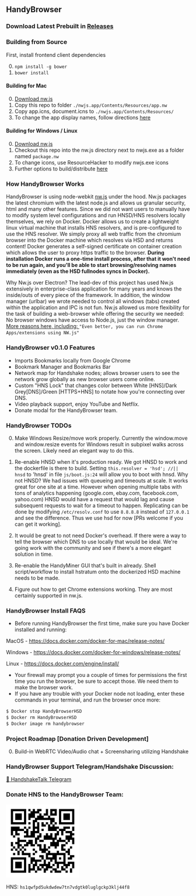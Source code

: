 ## HandyBrowser

### Download Latest Prebuilt in [Releases](./releases)

### Building from Source

First, install frontend client dependencies

0. ```npm install -g bower```
1. ```bower install```

#### Building for Mac

0. [Download nw.js](https://nwjs.io/)
1. Copy this repo to folder ```./nwjs.app/Contents/Resources/app.nw```
2. Copy app.icns, document.icns to ```./nwjs.app/Contents/Resources/```
3. To change the app display names, follow directions [here](https://nwjs.readthedocs.io/en/latest/For%20Users/Package%20and%20Distribute/)

#### Building for Windows / Linux

0. [Download nw.js](https://nwjs.io/)
1. Checkout this repo into the nw.js directory next to nwjs.exe as a folder named ```package.nw```
2. To change icons, use ResourceHacker to modify nwjs.exe icons
3. Further options to build/distribute [here](https://nwjs.readthedocs.io/en/latest/For%20Users/Package%20and%20Distribute/)

### How HandyBrowser Works

HandyBrowser is using node-webkit [nw.js](https://nwjs.io) under the hood. Nw.js packages the latest chromium with the latest node.js and allows us granular security, html and many other features. 
Since we did not want users to manually have to modify system level configurations and run HNSD/HNS resolvers locally themselves, we rely on Docker. 
Docker allows us to create a lightweight linux virtual machine that installs HNS resolvers, and is pre-configured to use the HNS resolver. We simply proxy all web traffic from the chromium browser into the Docker machine which resolves via HSD and returns content! Docker generates a self-signed certificate on container creation which allows the user to proxy https traffic to the browser. **During installation Docker runs a one-time install process, after that it won't need to be run again, and you'll be able to start browsing/resolving names immediately (even as the HSD fullnodes syncs in Docker).**

Why Nw.js over Electron? The lead-dev of this project has used Nw.js extensively in enterprise-class application for many years and knows the inside/outs of every piece of the framework. In addition, the window manager (urlbar) we wrote needed to control all windows (tabs) created within the application and IPC is not fun. Nw.js allowed us more flexibility for the task of building a web-browser while offering the security we needed: No browser windows have access to Node.js, just the window manager. 
[More reasons here, including: ](https://hackernoon.com/why-i-prefer-nw-js-over-electron-2018-comparison-e60b7289752) ```"Even better, you can run Chrome Apps/extensions using NW.js"```


### HandyBrowser v0.1.0 Features

  - Imports Bookmarks locally from Google Chrome
  - Bookmark Manager and Bookmarks Bar
  - Network map for Handshake nodes; allows browser users to see the network grow globally as new browser users come online.
  - Custom "HNS Lock" that changes color between White [HNS]/Dark Grey[DNS]/Green [HTTPS+HNS] to notate how you're connecting over DNS.
  - Video playback support, enjoy YouTube and Netflix.
  - Donate modal for the HandyBrowser team.
  
### HandyBrowser TODOs

0. Make Windows Resize/move work properly. Currently the window.move and window.resize events for Windows result in subpixel walks across the screen. Likely need an elegant way to do this.

1. Re-enable HNSD when it's production ready. We got HNSD to work and the dockerfile is there to build. Setting ```this.resolver = 'hsd'; //|| hnsd``` to 'hnsd' in file ```js/boot.js:24``` will allow you to boot with hnsd. Why not HNSD? We had issues with queueing and timeouts at scale. It works great for one site at a time. However when opening multiple tabs with tons of analytics happening (google.com, ebay.com, facebook.com, yahoo.com) HNSD would have a request that would lag and cause subsequent requests to wait for a timeout to happen. Replicating can be done by modifying ```/etc/resolv.conf``` to use ```8.8.8.8``` instead of ```127.0.0.1``` and see the difference. Thus we use hsd for now [PRs welcome if you can get it working].

2. It would be great to not need Docker's overhead. If there were a way to tell the browser which DNS to use locally that would be ideal. We're going work with the community and see if there's a more elegant solution in time.

3. Re-enable the HandyMiner GUI that's built in already. Shell script/workflow to install hstratum onto the dockerized HSD machine needs to be made.

4. Figure out how to get Chrome extensions working. They are most certainly supported in nw.js.

### HandyBrowser Install FAQS

  - Before running HandyBrowser the first time, make sure you have Docker installed and running:

MacOS - https://docs.docker.com/docker-for-mac/release-notes/

Windows - https://docs.docker.com/docker-for-windows/release-notes/

Linux - https://docs.docker.com/engine/install/

  - Your firewall may prompt you a couple of times for permissions the first time you run the browser, be sure to accept those. We need them to make the browser work.
  - If you have any trouble with your Docker node not loading, enter these commands in your terminal, and run the browser once more:
  ```sh
$ Docker stop HandyBrowserHSD
$ Docker rm HandyBrowserHSD
$ Docker image rm handybrowser
```

### Project Roadmap [Donation Driven Development]

0. Build-in WebRTC Video/Audio chat + Screensharing utilizing Handshake

### HandyBrowser Support Telegram/Handshake Discussion:
[🤝 HandshakeTalk Telegram](http://t.me/HandshakeTalk)

### Donate HNS to the HandyBrowser Team:

![alt text](./icons/qr.png)

HNS: ```hs1qwfpd5ukdwdew7tn7vdgtk0luglgckp3klj44f8```



